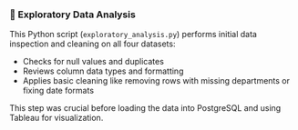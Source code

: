### 🧹 Exploratory Data Analysis

This Python script (`exploratory_analysis.py`) performs initial data inspection and cleaning on all four datasets:

- Checks for null values and duplicates
- Reviews column data types and formatting
- Applies basic cleaning like removing rows with missing departments or fixing date formats

This step was crucial before loading the data into PostgreSQL and using Tableau for visualization.
